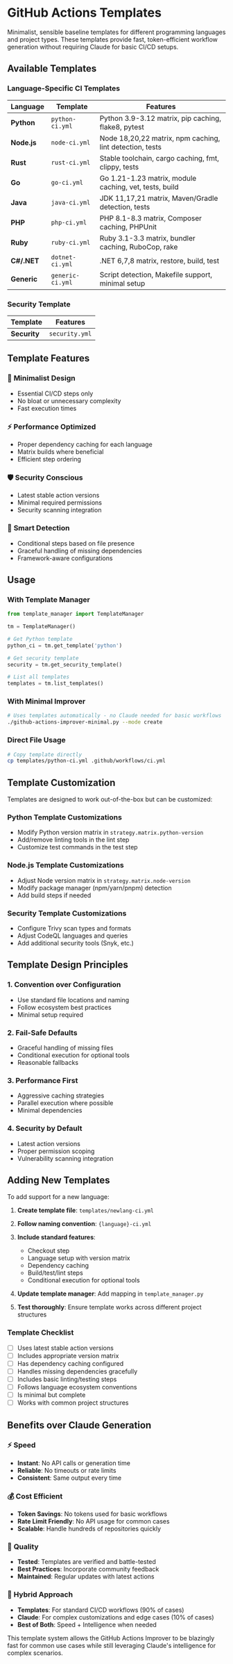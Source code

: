 # GitHub Actions Templates

Minimalist, sensible baseline templates for different programming languages and project types. These templates provide fast, token-efficient workflow generation without requiring Claude for basic CI/CD setups.

## Available Templates

### Language-Specific CI Templates

| Language | Template | Features |
|----------|----------|----------|
| **Python** | `python-ci.yml` | Python 3.9-3.12 matrix, pip caching, flake8, pytest |
| **Node.js** | `node-ci.yml` | Node 18,20,22 matrix, npm caching, lint detection, tests |
| **Rust** | `rust-ci.yml` | Stable toolchain, cargo caching, fmt, clippy, tests |
| **Go** | `go-ci.yml` | Go 1.21-1.23 matrix, module caching, vet, tests, build |
| **Java** | `java-ci.yml` | JDK 11,17,21 matrix, Maven/Gradle detection, tests |
| **PHP** | `php-ci.yml` | PHP 8.1-8.3 matrix, Composer caching, PHPUnit |
| **Ruby** | `ruby-ci.yml` | Ruby 3.1-3.3 matrix, bundler caching, RuboCop, rake |
| **C#/.NET** | `dotnet-ci.yml` | .NET 6,7,8 matrix, restore, build, test |
| **Generic** | `generic-ci.yml` | Script detection, Makefile support, minimal setup |

### Security Template

| Template | Features |
|----------|----------|
| **Security** | `security.yml` | Trivy scanning, CodeQL analysis, SARIF uploads |

## Template Features

### 🎯 **Minimalist Design**
- Essential CI/CD steps only
- No bloat or unnecessary complexity
- Fast execution times

### ⚡ **Performance Optimized**
- Proper dependency caching for each language
- Matrix builds where beneficial
- Efficient step ordering

### 🛡️ **Security Conscious**
- Latest stable action versions
- Minimal required permissions
- Security scanning integration

### 🔧 **Smart Detection**
- Conditional steps based on file presence
- Graceful handling of missing dependencies
- Framework-aware configurations

## Usage

### With Template Manager
```python
from template_manager import TemplateManager

tm = TemplateManager()

# Get Python template
python_ci = tm.get_template('python')

# Get security template
security = tm.get_security_template()

# List all templates
templates = tm.list_templates()
```

### With Minimal Improver
```bash
# Uses templates automatically - no Claude needed for basic workflows
./github-actions-improver-minimal.py --mode create
```

### Direct File Usage
```bash
# Copy template directly
cp templates/python-ci.yml .github/workflows/ci.yml
```

## Template Customization

Templates are designed to work out-of-the-box but can be customized:

### Python Template Customizations
- Modify Python version matrix in `strategy.matrix.python-version`
- Add/remove linting tools in the lint step
- Customize test commands in the test step

### Node.js Template Customizations  
- Adjust Node version matrix in `strategy.matrix.node-version`
- Modify package manager (npm/yarn/pnpm) detection
- Add build steps if needed

### Security Template Customizations
- Configure Trivy scan types and formats
- Adjust CodeQL languages and queries
- Add additional security tools (Snyk, etc.)

## Template Design Principles

### 1. **Convention over Configuration**
- Use standard file locations and naming
- Follow ecosystem best practices
- Minimal setup required

### 2. **Fail-Safe Defaults**
- Graceful handling of missing files
- Conditional execution for optional tools
- Reasonable fallbacks

### 3. **Performance First**
- Aggressive caching strategies
- Parallel execution where possible
- Minimal dependencies

### 4. **Security by Default**
- Latest action versions
- Proper permission scoping
- Vulnerability scanning integration

## Adding New Templates

To add support for a new language:

1. **Create template file**: `templates/newlang-ci.yml`
2. **Follow naming convention**: `{language}-ci.yml`
3. **Include standard features**:
   - Checkout step
   - Language setup with version matrix
   - Dependency caching
   - Build/test/lint steps
   - Conditional execution for optional tools

4. **Update template manager**: Add mapping in `template_manager.py`
5. **Test thoroughly**: Ensure template works across different project structures

### Template Checklist
- [ ] Uses latest stable action versions
- [ ] Includes appropriate version matrix
- [ ] Has dependency caching configured
- [ ] Handles missing dependencies gracefully
- [ ] Includes basic linting/testing steps
- [ ] Follows language ecosystem conventions
- [ ] Is minimal but complete
- [ ] Works with common project structures

## Benefits over Claude Generation

### ⚡ **Speed**
- **Instant**: No API calls or generation time
- **Reliable**: No timeouts or rate limits
- **Consistent**: Same output every time

### 💰 **Cost Efficient**
- **Token Savings**: No tokens used for basic workflows
- **Rate Limit Friendly**: No API usage for common cases
- **Scalable**: Handle hundreds of repositories quickly

### 🎯 **Quality**
- **Tested**: Templates are verified and battle-tested
- **Best Practices**: Incorporate community feedback
- **Maintained**: Regular updates with latest actions

### 🔄 **Hybrid Approach**
- **Templates**: For standard CI/CD workflows (90% of cases)
- **Claude**: For complex customizations and edge cases (10% of cases)
- **Best of Both**: Speed + Intelligence when needed

This template system allows the GitHub Actions Improver to be blazingly fast for common use cases while still leveraging Claude's intelligence for complex scenarios.